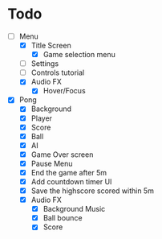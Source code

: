 # Todo
- [ ] Menu
    - [x] Title Screen
        - [x] Game selection menu
    - [ ] Settings
    - [ ] Controls tutorial
    - [x] Audio FX
        - [x] Hover/Focus
- [x] Pong
    - [x] Background
    - [x] Player
    - [x] Score
    - [x] Ball
    - [x] AI
    - [x] Game Over screen
    - [x] Pause Menu
    - [x] End the game after 5m
    - [x] Add countdown timer UI
    - [x] Save the highscore scored within 5m
    - [x] Audio FX
        - [x] Background Music
        - [x] Ball bounce
        - [x] Score
